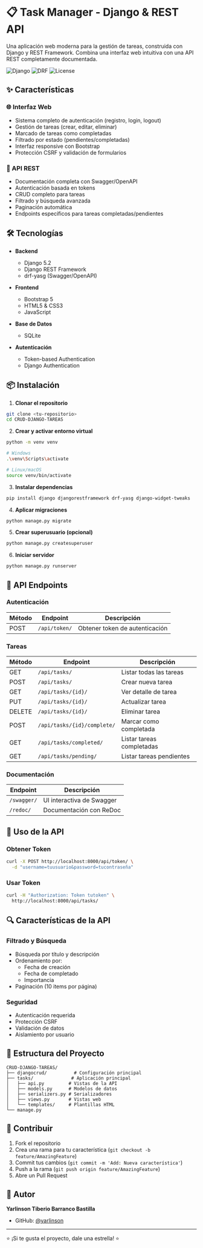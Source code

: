 # 📋 Task Manager - Django & REST API

Una aplicación web moderna para la gestión de tareas, construida con Django y REST Framework. Combina una interfaz web intuitiva con una API REST completamente documentada.

![Django](https://img.shields.io/badge/Django-5.2-green.svg)
![DRF](https://img.shields.io/badge/DRF-3.14-red.svg)
![License](https://img.shields.io/badge/license-MIT-blue.svg)

## ✨ Características

### 🌐 Interfaz Web
- Sistema completo de autenticación (registro, login, logout)
- Gestión de tareas (crear, editar, eliminar)
- Marcado de tareas como completadas
- Filtrado por estado (pendientes/completadas)
- Interfaz responsive con Bootstrap
- Protección CSRF y validación de formularios

### 🔌 API REST
- Documentación completa con Swagger/OpenAPI
- Autenticación basada en tokens
- CRUD completo para tareas
- Filtrado y búsqueda avanzada
- Paginación automática
- Endpoints específicos para tareas completadas/pendientes

## 🛠️ Tecnologías

- **Backend**
  - Django 5.2
  - Django REST Framework
  - drf-yasg (Swagger/OpenAPI)
  
- **Frontend**
  - Bootstrap 5
  - HTML5 & CSS3
  - JavaScript
  
- **Base de Datos**
  - SQLite
  
- **Autenticación**
  - Token-based Authentication
  - Django Authentication

## 📦 Instalación

1. **Clonar el repositorio**
```bash
git clone <tu-repositorio>
cd CRUD-DJANGO-TAREAS
```

2. **Crear y activar entorno virtual**
```bash
python -m venv venv

# Windows
.\venv\Scripts\activate

# Linux/macOS
source venv/bin/activate
```

3. **Instalar dependencias**
```bash
pip install django djangorestframework drf-yasg django-widget-tweaks
```

4. **Aplicar migraciones**
```bash
python manage.py migrate
```

5. **Crear superusuario (opcional)**
```bash
python manage.py createsuperuser
```

6. **Iniciar servidor**
```bash
python manage.py runserver
```

## 🔌 API Endpoints

### Autenticación
| Método | Endpoint | Descripción |
|--------|----------|-------------|
| POST | `/api/token/` | Obtener token de autenticación |

### Tareas
| Método | Endpoint | Descripción |
|--------|----------|-------------|
| GET | `/api/tasks/` | Listar todas las tareas |
| POST | `/api/tasks/` | Crear nueva tarea |
| GET | `/api/tasks/{id}/` | Ver detalle de tarea |
| PUT | `/api/tasks/{id}/` | Actualizar tarea |
| DELETE | `/api/tasks/{id}/` | Eliminar tarea |
| POST | `/api/tasks/{id}/complete/` | Marcar como completada |
| GET | `/api/tasks/completed/` | Listar tareas completadas |
| GET | `/api/tasks/pending/` | Listar tareas pendientes |

### Documentación
| Endpoint | Descripción |
|----------|-------------|
| `/swagger/` | UI interactiva de Swagger |
| `/redoc/` | Documentación con ReDoc |

## 🚀 Uso de la API

### Obtener Token
```bash
curl -X POST http://localhost:8000/api/token/ \
  -d "username=tuusuario&password=tucontraseña"
```

### Usar Token
```bash
curl -H "Authorization: Token tutoken" \
  http://localhost:8000/api/tasks/
```

## 🔍 Características de la API

### Filtrado y Búsqueda
- Búsqueda por título y descripción
- Ordenamiento por:
  - Fecha de creación
  - Fecha de completado
  - Importancia
- Paginación (10 items por página)

### Seguridad
- Autenticación requerida
- Protección CSRF
- Validación de datos
- Aislamiento por usuario

## 📁 Estructura del Proyecto

```
CRUD-DJANGO-TAREAS/
├── djangocrud/          # Configuración principal
├── tasks/              # Aplicación principal
│   ├── api.py         # Vistas de la API
│   ├── models.py      # Modelos de datos
│   ├── serializers.py # Serializadores
│   ├── views.py       # Vistas web
│   └── templates/     # Plantillas HTML
└── manage.py
```

## 🤝 Contribuir

1. Fork el repositorio
2. Crea una rama para tu característica (`git checkout -b feature/AmazingFeature`)
3. Commit tus cambios (`git commit -m 'Add: Nueva característica'`)
4. Push a la rama (`git push origin feature/AmazingFeature`)
5. Abre un Pull Request


## 👤 Autor

**Yarlinson Tiberio Barranco Bastilla**

- GitHub: [@yarlinson](https://github.com/yarlinson)

---
⭐️ ¡Si te gusta el proyecto, dale una estrella! ⭐️
